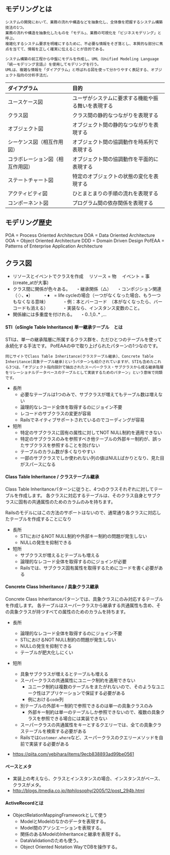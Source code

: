 ## モデリングとは
```
システムの開発において、業務の流れや構造などを抽象化し、全体像を把握するシステム構築技法の1つ。
業務の流れや構造を抽象化したものを「モデル」、業務の可視化を「ビジネスモデリング」と呼ぶ。
複雑化するシステム要求を明確にするために、不必要な情報をそぎ落とし、本質的な部分に焦点を当てて、情報を正しく確実に伝えることが目的である。

システム構築の前工程から中盤にモデルを作成し、UML（Unified Modeling Language「統一モデリング言語」）を使用してモデリングを行う。
UMLは、複雑な情報を「ダイアグラム」と呼ばれる図を使って分かりやすく表記する、オブジェクト指向の分析手法だ。
```
| ダイアグラム | 目的 |
|:-----------|:------------|
| ユースケース図 | ユーザがシステムに要求する機能や振る舞いを表現する |
| クラス図 | クラス間の静的なつながりを表現する |
| オブジェクト図 | オブジェクト間の静的なつながりを表現する |
| シーケンス図（相互作用図）| オブジェクト間の協調動作を時系列で表現する |
| コラボレーション図（相互作用図）| オブジェクト間の協調動作を平面的に表現する |
| ステートチャート図 | 特定のオブジェクトの状態の変化を表現する |
| アクティビティ図 | ひとまとまりの手順の流れを表現する |
| コンポーネント図 | プログラム間の依存関係を表現する |

## モデリング歴史
POA = Process Oriented Architecture
DOA = Data Oriented Architecture
OOA = Object Oriented Architecture
DDD = Domain Driven Design
PofEAA = Patterns of Enterprise Application Architecture

## クラス図
* リソースとイベントでクラスを作成
　リソース = 物
　イベント = 事 (create_atが大事)
* クラス間に関係が色々ある。
　・継承関係（△）
　・コンポジション関連（♢、♦︎）
　　・♦︎　= life cycleの場合（一つがなくなった場合、もう一つもなくなる意味）
　　　・例：本とバーコード　（本がなくなったら、バーコードも消える）
　　　・実装なら、インスタンス変数のこと。
* 関係線には多重度を付けれる。
　・0..1,0..* ,...

#### STI（oSingle Table Inheritance) 単一継承テーブル　とは
STIは、単一の継承階層に所属するクラス群を、ただひとつのテーブルを使って永続化する手法です。
PofEAAの中で取り上げられたパターンの1つなのです。
```
同じサイトでClass Table Inheritance(クラステーブル継承)、Concrete Table Inheritance(具象テーブル継承)というパターンも紹介されていますが、STIも含めたこれら3つは、「オブジェクト指向設計で抽出されたスーパークラス・サブクラスから成る継承階層をリレーショナルデータベースのテーブルとして実装するためのパターン」という意味で同類です。
```
* 長所
    * 必要なテーブルは1つのみで、サブクラスが増えてもテーブル数は増えない
    * 論理的なレコード全体を取得するのにジョイン不要
    * レコードのサブクラスの変更が容易
    * Railsでネイティブサポートされているのでコーディングが容易
* 短所
    * 特定のサブクラスに固有の属性に対してNOT NULL制約を適用できない
    * 特定のサブクラスのみを参照すべき他テーブルの外部キー制約が、誤ったサブクラスを参照することを防げない
    * テーブルのカラム数が多くなりやすい
    * 一部のサブクラスでしか使われない列の値はNULLばかりとなり、見た目がスパースになる

#### Class Table Inheritance / クラステーブル継承
Class Table Inheritanceパターンに従うと、4つのクラスそれぞれに対してテーブルを作成します。
各クラスに対応するテーブルは、そのクラス自身とサブクラスに固有の共通属性のためのカラムのみを持ちます。

Railsのモデルにはこの方法のサポートはないので、通常通り各クラスに対応したテーブルを作成することになり
* 長所
   * STIにおけるNOT NULL制約や外部キー制約の問題が発生しない
   * NULLの発生を抑制できる
* 短所
   * サブクラスが増えるとテーブルも増える
   * 論理的なレコード全体を取得するのにジョインが必要
   * Railsでは、サブクラス固有属性を取得するためにコードを書く必要がある

#### Concrete Class Inheritance / 具象クラス継承
Concrete Class Inheritanceパターンでは、具象クラスにのみ対応するテーブルを作成します。
各テーブルはスーパークラスから継承する共通属性も含め、その具象クラスが持つすべての属性のためのカラムを持ちます。
* 長所
    * 論理的なレコード全体を取得するのにジョイン不要
    * STIにおけるNOT NULL制約の問題が発生しない
    * NULLの発生を抑制できる
    * テーブルが肥大化しにくい
* 短所
    * 具象サブクラスが増えるとテーブルも増える
    * スーパークラスの共通属性にユニーク制約を適用できない
        * ユニーク制約は複数のテーブルをまたがれないので、そのようなユニーク性はアプリケーションで保証する必要がある
        * 例における`code`列
    * 別テーブルの外部キー制約で参照できるのは単一の具象クラスのみ
        * 外部キー制約は単一のテーブルしか参照できないので、複数の具象クラスを参照できる場合には実装できない
    * スーパークラスの共通属性をキーとするクエリーでは、全ての具象クラステーブルを検索する必要がある
    * Railsでは`Customer.where`など、スーパークラスのクエリーメソッドを自前で実装する必要がある  

* https://qiita.com/yebihara/items/9ecb838893ad99be0561  

#### ベースとメタ
* 実装上の考えなら、クラスとインスタンスの場合、インスタンスがベース、クラスがメタ。
* http://blogs.itmedia.co.jp/itphilosophy/2005/12/post_294b.html

#### ActiveRecordとは
* ObjectRelationMappingFrameworkとして使う
   * ModelとModelのなかのデータを表現する。
   * Model間のアソシエーションを表現する。
   * 関係のあるModelのInheritanceと継承を表現する。
   * DataValidationのためも使う。
   * Object Oriented Notation WayでDBを操作する。
